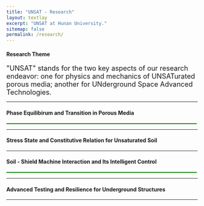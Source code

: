 ```yaml
---
title: "UNSAT - Research"
layout: textlay
excerpt: "UNSAT at Hunan University."
sitemap: false
permalink: /research/
---
```

<h4>Research Theme</h4>
<p><font size=4>"UNSAT" stands for the two key aspects of our research endeavor: one for physics and mechanics of UNSATurated porous media; another for UNderground Space Advanced Technologies. </font></p>
<hr />

<h4>Phase Equilibirum and Transition in Porous Media</h4>
<div style="text-align: center; width: 500px; border: green solid 1px;">
<img alt="" src="https://chaozhanghnu.github.io/images/research/d1.JPG" style="margin: 0 auto;" >
</div>
<hr />

<h4>Stress State and Constitutive Relation for Unsaturated Soil</h4>
<hr />

<h4>Soil - Shield Machine Interaction and Its Intelligent Control</h4>
<div style="text-align: center; width: 500px; border: green solid 1px;">
<img alt="" src="https://chaozhanghnu.github.io/images/research/d3.JPG" style="margin: 0 auto;" >
</div>
<hr />

<h4>Advanced Testing and Resilience for Underground Structures</h4>
<hr />


